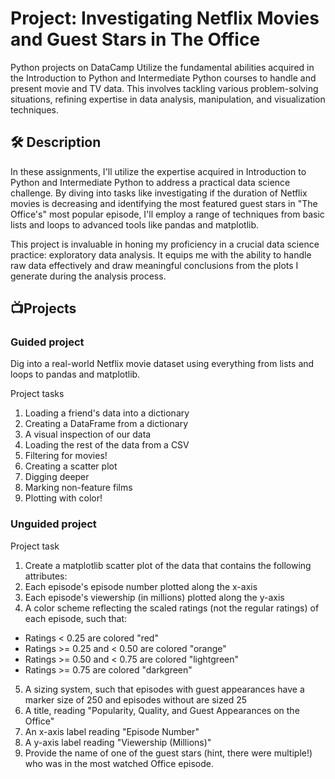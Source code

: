 # Project: Investigating Netflix Movies and Guest Stars in The Office
Python projects on DataCamp
Utilize the fundamental abilities acquired in the Introduction to Python and Intermediate Python courses to handle and present movie and TV data. This involves tackling various problem-solving situations, refining expertise in data analysis, manipulation, and visualization techniques.

## 🛠 Description
In these assignments, I'll utilize the expertise acquired in Introduction to Python and Intermediate Python to address a practical data science challenge. By diving into tasks like investigating if the duration of Netflix movies is decreasing and identifying the most featured guest stars in "The Office's" most popular episode, I'll employ a range of techniques from basic lists and loops to advanced tools like pandas and matplotlib.

This project is invaluable in honing my proficiency in a crucial data science practice: exploratory data analysis. It equips me with the ability to handle raw data effectively and draw meaningful conclusions from the plots I generate during the analysis process.

## 📺Projects
### Guided project
Dig into a real-world Netflix movie dataset using everything from lists and loops to pandas and matplotlib.

Project tasks
1. Loading a friend's data into a dictionary
2. Creating a DataFrame from a dictionary
3. A visual inspection of our data
4. Loading the rest of the data from a CSV
5. Filtering for movies!
6. Creating a scatter plot
7. Digging deeper
8. Marking non-feature films
9. Plotting with color!


### Unguided project

Project task
1. Create a matplotlib scatter plot of the data that contains the following attributes:
2. Each episode's episode number plotted along the x-axis
3. Each episode's viewership (in millions) plotted along the y-axis
4. A color scheme reflecting the scaled ratings (not the regular ratings) of each episode, such that:
- Ratings < 0.25 are colored "red"
- Ratings >= 0.25 and < 0.50 are colored "orange"
- Ratings >= 0.50 and < 0.75 are colored "lightgreen"
- Ratings >= 0.75 are colored "darkgreen"
5. A sizing system, such that episodes with guest appearances have a marker size of 250 and episodes without are sized 25
6. A title, reading "Popularity, Quality, and Guest Appearances on the Office"
7. An x-axis label reading "Episode Number"
8. A y-axis label reading "Viewership (Millions)"
9. Provide the name of one of the guest stars (hint, there were multiple!) who was in the most watched Office episode.
